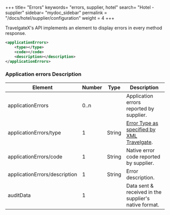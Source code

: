 +++
title= "Errors"
keywords= "errors, supplier, hotel"
search= "Hotel - supplier"
sidebar= "mydoc_sidebar"
permalink = "/docs/hotel/supplier/configuration"
weight = 4
+++

TravelgateX's API implements an element to display errors in every method response.

~~~xml
<applicationErrors>
    <type></type>
    <code></code>
    <description></description>
</applicationErrors>
~~~

### Application errors Description

| **Element**                       | **Number** | **Type** | **Description**|
| --------------------------------- | ---------- | -------- | -------------- |
| applicationErrors                 | 0..n       |          | Application errors reported by supplier. |
| applicationErrors/type            | 1          | String   | [Error Type as specified by XML Travelgate](/hotelpullsellers/methods/messages/listsdata/#error-codes). |
| applicationErrors/code            | 1          | String   | Native error code reported by supplier. |
| applicationErrors/description     | 1          | String   | Error description. |
| auditData                         | 1          |          | Data sent & received in the supplier's native format.|



